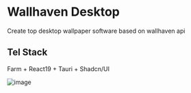 # Wallhaven Desktop

Create top desktop wallpaper software based on wallhaven api

## Tel Stack

Farm + React19 + Tauri + Shadcn/UI

![image](https://github.com/user-attachments/assets/3d9c5c66-f876-4c10-b5e2-695f98b43ff0)
